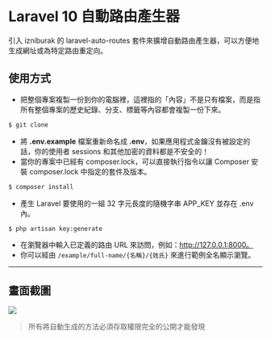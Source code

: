 # Laravel 10 自動路由產生器

引入 izniburak 的 laravel-auto-routes 套件來擴增自動路由產生器，可以方便地生成網址或為特定路由重定向。

## 使用方式
- 把整個專案複製一份到你的電腦裡，這裡指的「內容」不是只有檔案，而是指所有整個專案的歷史紀錄、分支、標籤等內容都會複製一份下來。
```sh
$ git clone
```
- 將 __.env.example__ 檔案重新命名成 __.env__，如果應用程式金鑰沒有被設定的話，你的使用者 sessions 和其他加密的資料都是不安全的！
- 當你的專案中已經有 composer.lock，可以直接執行指令以讓 Composer 安裝 composer.lock 中指定的套件及版本。
```sh
$ composer install
```
- 產生 Laravel 要使用的一組 32 字元長度的隨機字串 APP_KEY 並存在 .env 內。
```sh
$ php artisan key:generate
```
- 在瀏覽器中輸入已定義的路由 URL 來訪問，例如：http://127.0.0.1:8000。
- 你可以經由 `/example/full-name/{名稱}/{姓氏}` 來進行範例全名顯示瀏覽。

----

## 畫面截圖
![](https://i.imgur.com/L3Y6cqk.png)
> 所有將自動生成的方法必須存取權限完全的公開才能發現